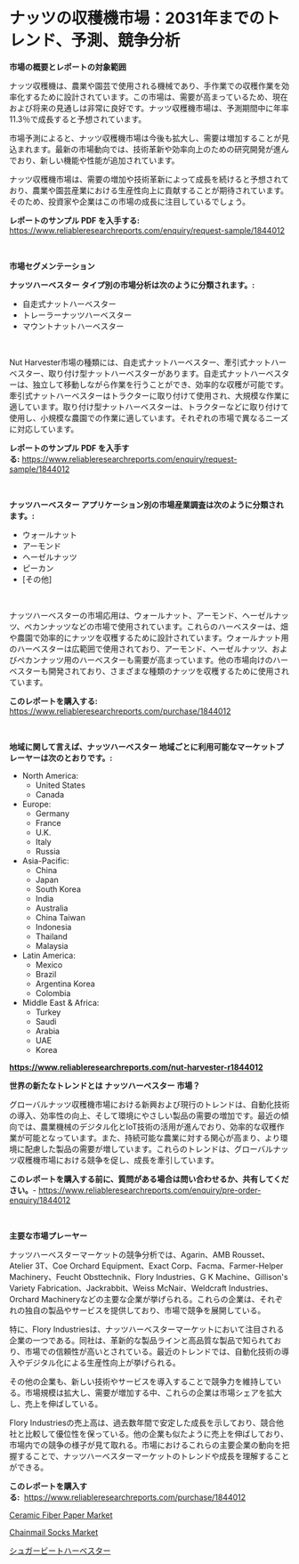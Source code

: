 <p><h1>ナッツの収穫機市場：2031年までのトレンド、予測、競争分析</h1></p><p><strong>市場の概要とレポートの対象範囲</strong></p>
<p><p>ナッツ収穫機は、農業や園芸で使用される機械であり、手作業での収穫作業を効率化するために設計されています。この市場は、需要が高まっているため、現在および将来の見通しは非常に良好です。ナッツ収穫機市場は、予測期間中に年率11.3％で成長すると予想されています。</p><p>市場予測によると、ナッツ収穫機市場は今後も拡大し、需要は増加することが見込まれます。最新の市場動向では、技術革新や効率向上のための研究開発が進んでおり、新しい機能や性能が追加されています。</p><p>ナッツ収穫機市場は、需要の増加や技術革新によって成長を続けると予想されており、農業や園芸産業における生産性向上に貢献することが期待されています。そのため、投資家や企業はこの市場の成長に注目しているでしょう。</p></p>
<p><strong>レポートのサンプル PDF を入手する:</strong> <a href="https://www.reliableresearchreports.com/enquiry/request-sample/1844012">https://www.reliableresearchreports.com/enquiry/request-sample/1844012</a></p>
<p>&nbsp;</p>
<p><strong>市場セグメンテーション</strong></p>
<p><strong>ナッツハーベスター タイプ別の市場分析は次のように分類されます。:</strong></p>
<p><ul><li>自走式ナットハーベスター</li><li>トレーラーナッツハーベスター</li><li>マウントナットハーベスター</li></ul></p>
<p>&nbsp;</p>
<p><p>Nut Harvester市場の種類には、自走式ナットハーベスター、牽引式ナットハーベスター、取り付け型ナットハーベスターがあります。自走式ナットハーベスターは、独立して移動しながら作業を行うことができ、効率的な収穫が可能です。牽引式ナットハーベスターはトラクターに取り付けて使用され、大規模な作業に適しています。取り付け型ナットハーベスターは、トラクターなどに取り付けて使用し、小規模な農園での作業に適しています。それぞれの市場で異なるニーズに対応しています。</p></p>
<p><strong>レポートのサンプル PDF を入手する:</strong>&nbsp;<a href="https://www.reliableresearchreports.com/enquiry/request-sample/1844012">https://www.reliableresearchreports.com/enquiry/request-sample/1844012</a></p>
<p>&nbsp;</p>
<p><strong> ナッツハーベスター アプリケーション別の市場産業調査は次のように分類されます。:</strong></p>
<p><ul><li>ウォールナット</li><li>アーモンド</li><li>ヘーゼルナッツ</li><li>ピーカン</li><li>[その他]</li></ul></p>
<p>&nbsp;</p>
<p><p>ナッツハーベスターの市場応用は、ウォールナット、アーモンド、ヘーゼルナッツ、ペカンナッツなどの市場で使用されています。これらのハーベスターは、畑や農園で効率的にナッツを収穫するために設計されています。ウォールナット用のハーベスターは広範囲で使用されており、アーモンド、ヘーゼルナッツ、およびペカンナッツ用のハーベスターも需要が高まっています。他の市場向けのハーベスターも開発されており、さまざまな種類のナッツを収穫するために使用されています。</p></p>
<p><strong>このレポートを購入する:</strong>&nbsp; <a href="https://www.reliableresearchreports.com/purchase/1844012">https://www.reliableresearchreports.com/purchase/1844012</a></p>
<p>&nbsp;</p>
<p><strong>地域に関して言えば、ナッツハーベスター 地域ごとに利用可能なマーケットプレーヤーは次のとおりです。:</strong></p>
<p><ul>
    <li>
        North America:
        <ul>
            <li>United States</li>
            <li>Canada</li>
        </ul>
    </li>
    <li>
        Europe:
        <ul>
            <li>Germany</li>
            <li>France</li>
            <li>U.K.</li>
            <li>Italy</li>
            <li>Russia</li>
        </ul>
    </li>
    <li>
        Asia-Pacific:
        <ul>
            <li>China</li>
            <li>Japan</li>
            <li>South Korea</li>
            <li>India</li>
            <li>Australia</li>
            <li>China Taiwan</li>
            <li>Indonesia</li>
            <li>Thailand</li>
            <li>Malaysia</li>
        </ul>
    </li>
    <li>
        Latin America:
        <ul>
            <li>Mexico</li>
            <li>Brazil</li>
            <li>Argentina Korea</li>
            <li>Colombia</li>
        </ul>
    </li>
    <li>
        Middle East & Africa:
        <ul>
            <li>Turkey</li>
            <li>Saudi</li>
            <li>Arabia</li>
            <li>UAE</li>
            <li>Korea</li>
        </ul>
    </li>
    </ul></p>
<p><strong><a href="https://www.reliableresearchreports.com/nut-harvester-r1844012">https://www.reliableresearchreports.com/nut-harvester-r1844012</a></strong>&nbsp;</p>
<p><strong>世界の新たなトレンドとは ナッツハーベスター 市場？</strong></p>
<p><p>グローバルナッツ収穫機市場における新興および現行のトレンドは、自動化技術の導入、効率性の向上、そして環境にやさしい製品の需要の増加です。最近の傾向では、農業機械のデジタル化とIoT技術の活用が進んでおり、効率的な収穫作業が可能となっています。また、持続可能な農業に対する関心が高まり、より環境に配慮した製品の需要が増しています。これらのトレンドは、グローバルナッツ収穫機市場における競争を促し、成長を牽引しています。</p></p>
<p><strong>このレポートを購入する前に、質問がある場合は問い合わせるか、共有してください。</strong>- <a href="https://www.reliableresearchreports.com/enquiry/pre-order-enquiry/1844012">https://www.reliableresearchreports.com/enquiry/pre-order-enquiry/1844012</a></p>
<p>&nbsp;</p>
<p><strong>主要な市場プレーヤー</strong></p>
<p><p>ナッツハーベスターマーケットの競争分析では、Agarin、AMB Rousset、Atelier 3T、Coe Orchard Equipment、Exact Corp、Facma、Farmer-Helper Machinery、Feucht Obsttechnik、Flory Industries、G K Machine、Gillison's Variety Fabrication、Jackrabbit、Weiss McNair、Weldcraft Industries、Orchard Machineryなどの主要な企業が挙げられる。これらの企業は、それぞれの独自の製品やサービスを提供しており、市場で競争を展開している。</p><p>特に、Flory Industriesは、ナッツハーベスターマーケットにおいて注目される企業の一つである。同社は、革新的な製品ラインと高品質な製品で知られており、市場での信頼性が高いとされている。最近のトレンドでは、自動化技術の導入やデジタル化による生産性向上が挙げられる。</p><p>その他の企業も、新しい技術やサービスを導入することで競争力を維持している。市場規模は拡大し、需要が増加する中、これらの企業は市場シェアを拡大し、売上を伸ばしている。</p><p>Flory Industriesの売上高は、過去数年間で安定した成長を示しており、競合他社と比較して優位性を保っている。他の企業も似たように売上を伸ばしており、市場内での競争の様子が見て取れる。市場におけるこれらの主要企業の動向を把握することで、ナッツハーベスターマーケットのトレンドや成長を理解することができる。</p></p>
<p><strong>このレポートを購入する:</strong>&nbsp;&nbsp;<a href="https://www.reliableresearchreports.com/purchase/1844012">https://www.reliableresearchreports.com/purchase/1844012</a></p>
<p><p><a href="https://sore-arch-6db.notion.site/Ceramic-Fiber-Paper-Market-Analysis-Its-CAGR-Market-Segmentation-and-Global-Industry-Overview-e10a349c473948838a9fb5f8b23970a3">Ceramic Fiber Paper Market</a></p><p><a href="https://funky-papaya-cf4.notion.site/Decoding-Chainmail-Socks-Market-Metrics-Market-Share-Trends-and-Growth-Patterns-b31179dd36a640188e7438b0b3214410">Chainmail Socks Market</a></p><p><a href="https://github.com/JacksonWiza1924/Market-Research-Report-List-1/blob/main/516984722678.md">シュガービートハーベスター</a></p></p>